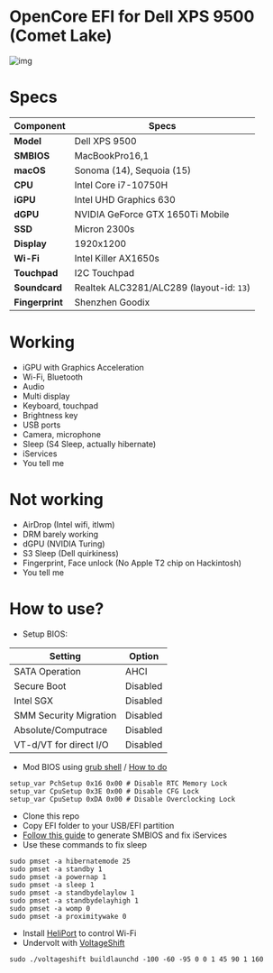 # OpenCore EFI for Dell XPS 9500 (Comet Lake)
![img](https://files.catbox.moe/a94ha8.png)

# Specs
| Component | Specs |
| --------- | ----- |
| **Model** | Dell XPS 9500 |
| **SMBIOS** | MacBookPro16,1 |
| **macOS** | Sonoma (14), Sequoia (15) |
| **CPU** | Intel Core i7-10750H |
| **iGPU** | Intel UHD Graphics 630 |
| **dGPU** | NVIDIA GeForce GTX 1650Ti Mobile |
| **SSD** | Micron 2300s |
| **Display** | 1920x1200 |
| **Wi-Fi** | Intel Killer AX1650s |
| **Touchpad** | I2C Touchpad |
| **Soundcard** | Realtek ALC3281/ALC289 (layout-id: `13`) |
| **Fingerprint** | Shenzhen Goodix |

# Working
- iGPU with Graphics Acceleration
- Wi-Fi, Bluetooth
- Audio
- Multi display
- Keyboard, touchpad
- Brightness key
- USB ports
- Camera, microphone
- Sleep (S4 Sleep, actually hibernate)
- iServices
- You tell me

# Not working
- AirDrop (Intel wifi, itlwm)
- DRM barely working
- dGPU (NVIDIA Turing)
- S3 Sleep (Dell quirkiness)
- Fingerprint, Face unlock (No Apple T2 chip on Hackintosh)
- You tell me

# How to use?
- Setup BIOS:

| Setting | Option |
| ------- | ------ |
| SATA Operation | AHCI |
| Secure Boot | Disabled |
| Intel SGX | Disabled |
| SMM Security Migration | Disabled |
| Absolute/Computrace | Disabled |
| VT-d/VT for direct I/O | Disabled |

- Mod BIOS using [grub shell](https://github.com/XDleader555/grub_setup_var/releases) / [How to do](https://linustechtips.com/topic/1323151-dell-xps-9700-undervolting-the-complete-guide/)
```
setup_var PchSetup 0x16 0x00 # Disable RTC Memory Lock
setup_var CpuSetup 0x3E 0x00 # Disable CFG Lock
setup_var CpuSetup 0xDA 0x00 # Disable Overclocking Lock
```
- Clone this repo
- Copy EFI folder to your USB/EFI partition
- [Follow this guide](https://dortania.github.io/OpenCore-Post-Install/universal/iservices.html) to generate SMBIOS and fix iServices
- Use these commands to fix sleep
```
sudo pmset -a hibernatemode 25
sudo pmset -a standby 1
sudo pmset -a powernap 1
sudo pmset -a sleep 1
sudo pmset -a standbydelaylow 1
sudo pmset -a standbydelayhigh 1
sudo pmset -a womp 0
sudo pmset -a proximitywake 0
```
- Install [HeliPort](https://github.com/OpenIntelWireless/HeliPort) to control Wi-Fi
- Undervolt with [VoltageShift](https://github.com/sicreative/VoltageShift)
```
sudo ./voltageshift buildlaunchd -100 -60 -95 0 0 1 45 90 1 160
```

